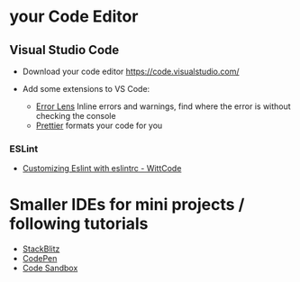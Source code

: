 # your Code Editor

## Visual Studio Code

- Download your code editor https://code.visualstudio.com/

- Add some extensions to VS Code:
  - [Error Lens](https://marketplace.visualstudio.com/items?itemName=usernamehw.errorlens) Inline errors and warnings, find where the error is without checking the console
  - [Prettier](https://marketplace.visualstudio.com/items?itemName=esbenp.prettier-vscode) formats your code for you

### ESLint

- [Customizing Eslint with eslintrc - WittCode](https://www.youtube.com/watch?v=Lf2YqrwO9SQ)

# Smaller IDEs for mini projects / following tutorials

- [StackBlitz](https://stackblitz.com/)
- [CodePen](https://codepen.io/)
- [Code Sandbox](https://codesandbox.io/)
